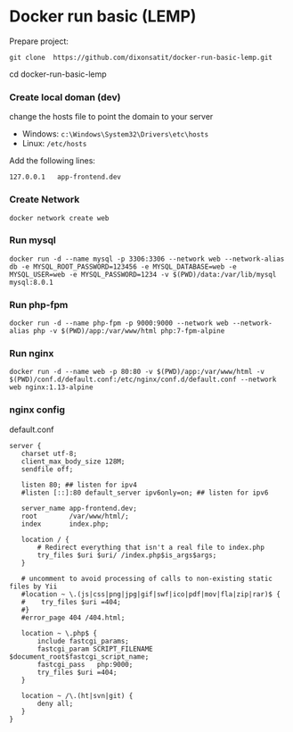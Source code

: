 # Docker run basic (LEMP)

Prepare project:
```
git clone  https://github.com/dixonsatit/docker-run-basic-lemp.git
```
cd docker-run-basic-lemp

### Create local doman (dev)

change the hosts file to point the domain to your server
- Windows: `c:\Windows\System32\Drivers\etc\hosts`
- Linux: `/etc/hosts`

Add the following lines:
```
127.0.0.1   app-frontend.dev
```

### Create Network

```
docker network create web
```

### Run mysql
```
docker run -d --name mysql -p 3306:3306 --network web --network-alias db -e MYSQL_ROOT_PASSWORD=123456 -e MYSQL_DATABASE=web -e MYSQL_USER=web -e MYSQL_PASSWORD=1234 -v $(PWD)/data:/var/lib/mysql mysql:8.0.1
```

### Run php-fpm
```
docker run -d --name php-fpm -p 9000:9000 --network web --network-alias php -v $(PWD)/app:/var/www/html php:7-fpm-alpine
```

### Run nginx
```
docker run -d --name web -p 80:80 -v $(PWD)/app:/var/www/html -v $(PWD)/conf.d/default.conf:/etc/nginx/conf.d/default.conf --network web nginx:1.13-alpine
```

### nginx config

default.conf
``` 
server {
   charset utf-8;
   client_max_body_size 128M;
   sendfile off;

   listen 80; ## listen for ipv4
   #listen [::]:80 default_server ipv6only=on; ## listen for ipv6

   server_name app-frontend.dev;
   root        /var/www/html/;
   index       index.php;

   location / {
       # Redirect everything that isn't a real file to index.php
       try_files $uri $uri/ /index.php$is_args$args;
   }

   # uncomment to avoid processing of calls to non-existing static files by Yii
   #location ~ \.(js|css|png|jpg|gif|swf|ico|pdf|mov|fla|zip|rar)$ {
   #    try_files $uri =404;
   #}
   #error_page 404 /404.html;

   location ~ \.php$ {
       include fastcgi_params;
       fastcgi_param SCRIPT_FILENAME $document_root$fastcgi_script_name;
       fastcgi_pass   php:9000;
       try_files $uri =404;
   }

   location ~ /\.(ht|svn|git) {
       deny all;
   }
}

```

